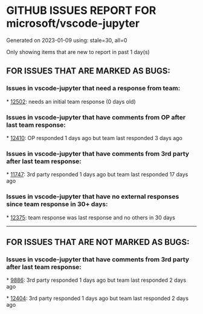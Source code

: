 
# GITHUB ISSUES REPORT FOR microsoft/vscode-jupyter


Generated on 2023-01-09 using: stale=30, all=0


Only showing items that are new to report in past 1 day(s)


## FOR ISSUES THAT ARE MARKED AS BUGS:


### Issues in vscode-jupyter that need a response from team:


\* [12502](https://github.com/microsoft/vscode-jupyter/issues/12502 "Jupyter creates many junk empty ipynb files"): needs an initial team response (0 days old)

### Issues in vscode-jupyter that have comments from OP after last team response:


\* [12410](https://github.com/microsoft/vscode-jupyter/issues/12410 "intellisense not working in ipynb files, only in .py files "): OP responded 1 days ago but team last responded 3 days ago

### Issues in vscode-jupyter that have comments from 3rd party after last team response:


\* [11747](https://github.com/microsoft/vscode-jupyter/issues/11747 "When I click Run All, only the first cell run, the rest says notebook controller is DISPOSED.  View Jupyter log for further details."): 3rd party responded 1 days ago but team last responded 17 days ago

### Issues in vscode-jupyter that have no external responses since team response in 30+ days:


\* [12375](https://github.com/microsoft/vscode-jupyter/issues/12375 "Presence of &quot;NDArray&quot; from the numpy.typing module prevents variables from loading in variables view"): team response was last response and no others in 30 days

---

## FOR ISSUES THAT ARE NOT MARKED AS BUGS:


### Issues in vscode-jupyter that have comments from 3rd party after last team response:


\* [9886](https://github.com/microsoft/vscode-jupyter/issues/9886 "Subprocess debugging not supported"): 3rd party responded 1 days ago but team last responded 2 days ago

\* [12404](https://github.com/microsoft/vscode-jupyter/issues/12404 "Inredibly slow Python notebooks"): 3rd party responded 1 days ago but team last responded 2 days ago
